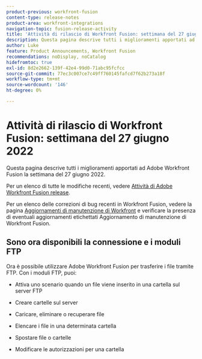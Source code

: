 ```yaml
---
product-previous: workfront-fusion
content-type: release-notes
product-area: workfront-integrations
navigation-topic: fusion-release-activity
title: 'Attività di rilascio di Workfront Fusion: settimana del 27 giugno 2022'
description: Questa pagina descrive tutti i miglioramenti apportati ad Adobe Workfront Fusion la settimana del 27 giugno 2022.
author: Luke
feature: Product Announcements, Workfront Fusion
recommendations: noDisplay, noCatalog
hidefromtoc: true
exl-id: 8d2e2662-139f-42e4-99d0-71abc95fcfcc
source-git-commit: 77ec3c007ce7c49ff760145fafcd7f62b273a18f
workflow-type: tm+mt
source-wordcount: '146'
ht-degree: 0%

---
```


# Attività di rilascio di Workfront Fusion: settimana del 27 giugno 2022

Questa pagina descrive tutti i miglioramenti apportati ad Adobe Workfront Fusion la settimana del 27 giugno 2022.

Per un elenco di tutte le modifiche recenti, vedere [Attività di Adobe Workfront Fusion release](/help/workfront-fusion/fusion-product-releases/fusion-release-activity.md).

Per un elenco delle correzioni di bug recenti in Workfront Fusion, vedere la pagina [Aggiornamenti di manutenzione di Workfront](https://experienceleague.adobe.com/docs/workfront-known-issues/releases/current-updates.html?lang=it) e verificare la presenza di eventuali aggiornamenti etichettati Aggiornamento di manutenzione di Workfront Fusion.

## Sono ora disponibili la connessione e i moduli FTP

Ora è possibile utilizzare Adobe Workfront Fusion per trasferire i file tramite FTP. Con i moduli FTP, puoi:

* Attiva uno scenario quando un file viene inserito in una cartella sul server FTP

* Creare cartelle sul server

* Caricare, eliminare o recuperare file

* Elencare i file in una determinata cartella

* Spostare file o cartelle

* Modificare le autorizzazioni per una cartella
